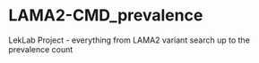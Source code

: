 # LAMA2-CMD_prevalence
LekLab Project - everything from LAMA2 variant search up to the prevalence count
